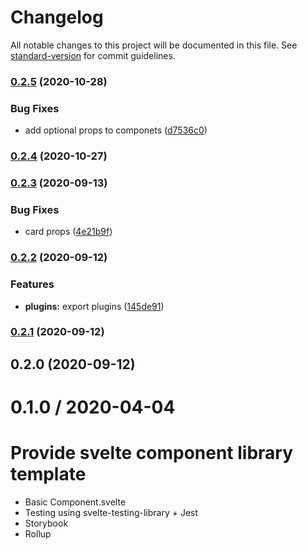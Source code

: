 # Changelog

All notable changes to this project will be documented in this file. See [standard-version](https://github.com/conventional-changelog/standard-version) for commit guidelines.

### [0.2.5](https://github.com/headwind-ui/svelte/compare/v0.2.4...v0.2.5) (2020-10-28)


### Bug Fixes

* add optional props to componets ([d7536c0](https://github.com/headwind-ui/svelte/commit/d7536c0ab70f80ee220448c86443049c8d3e0229))

### [0.2.4](https://github.com/headwind-ui/svelte/compare/v0.2.3...v0.2.4) (2020-10-27)

### [0.2.3](https://github.com/headwindUI/svelte/compare/v0.2.2...v0.2.3) (2020-09-13)


### Bug Fixes

* card props ([4e21b9f](https://github.com/headwindUI/svelte/commit/4e21b9f31dd1085de31e348823077d5c3221a785))

### [0.2.2](https://github.com/headwindUI/svelte/compare/v0.2.1...v0.2.2) (2020-09-12)


### Features

* **plugins:** export plugins ([145de91](https://github.com/headwindUI/svelte/commit/145de91fc5174bd5ca93e4f610407a047b94c5f9))

### [0.2.1](https://github.com/headwindUI/svelte/compare/v0.2.0...v0.2.1) (2020-09-12)

## 0.2.0 (2020-09-12)

0.1.0 / 2020-04-04
==================

# Provide svelte component library template

* Basic Component.svelte
* Testing using svelte-testing-library + Jest
* Storybook
* Rollup